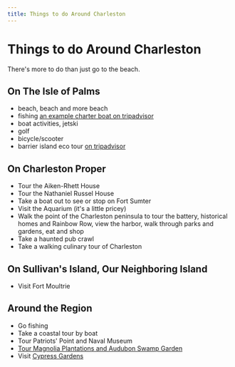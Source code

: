 ```yaml
---
title: Things to do Around Charleston
---
```


# Things to do Around Charleston

There's more to do than just go to the beach. 

## On The Isle of Palms

- beach, beach and more beach
- fishing [an example charter boat on tripadvisor](http://www.tripadvisor.com/Attraction_Review-g54283-d2419808-Reviews-Charleston_Fishfinder_Charters-Isle_of_Palms_South_Carolina.html)
- boat activities, jetski
- golf
- bicycle/scooter
- barrier island eco tour [on tripadvisor](http://www.tripadvisor.com/Attraction_Review-g54283-d1136176-Reviews-Barrier_Islands_Eco_Tours-Isle_of_Palms_South_Carolina.html)


## On Charleston Proper

- Tour the Aiken-Rhett House
- Tour the Nathaniel Russel House
- Take a boat out to see or stop on Fort Sumter
- Visit the Aquarium (it's a little pricey)
- Walk the point of the Charleston peninsula to tour the battery, historical homes and Rainbow Row, view the harbor, walk through parks and gardens, eat and shop
- Take a haunted pub crawl
- Take a walking culinary tour of Charleston


## On Sullivan's Island, Our Neighboring Island

- Visit Fort Moultrie


## Around the Region
- Go fishing
- Take a coastal tour by boat
- Tour Patriots' Point and Naval Museum
- [Tour Magnolia Plantations and Audubon Swamp Garden](http://www.magnoliaplantation.com/swamp_garden.html)
- Visit [Cypress Gardens](http://cypressgardens.info/)
